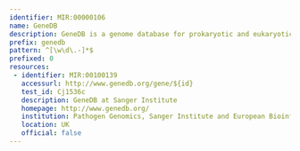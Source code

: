 ```yaml
---
identifier: MIR:00000106
name: GeneDB
description: GeneDB is a genome database for prokaryotic and eukaryotic organisms and provides a portal through which data generated by the "Pathogen Genomics" group at the Wellcome Trust Sanger Institute and other collaborating sequencing centres can be accessed.
prefix: genedb
pattern: ^[\w\d\.-]*$
prefixed: 0
resources:
 - identifier: MIR:00100139
   accessurl: http://www.genedb.org/gene/${id}
   test_id: Cj1536c
   description: GeneDB at Sanger Institute
   homepage: http://www.genedb.org/
   institution: Pathogen Genomics, Sanger Institute and European Bioinformatics Institute
   location: UK
   official: false
---
```

